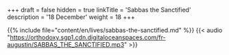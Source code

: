 +++
draft = false
hidden = true
linkTitle = 'Sabbas the Sanctified'
description = '18 December'
weight = 18
+++

{{% include file="content/en/lives/sabbas-the-sanctified.md" %}}
{{< audio "https://orthodoxy.sgp1.cdn.digitaloceanspaces.com/fr-augustin/SABBAS_THE_SANCTIFIED.mp3" >}}
